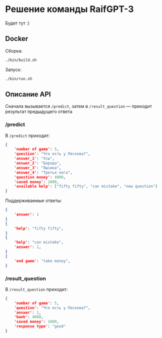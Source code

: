 # Решение команды RaifGPT-3

Будет тут :)

## Docker

Сборка:
```bash
./bin/build.sh
```

Запуск:
```bash
./bin/run.sh
```

## Описание API

Сначала вызывается `/predict`, затем в `/result_question` — приходит результат предыдущего ответа

### /predict

 В `/predict` приходит:
```json
{   
    'number of game': 5,
    'question': "Что есть у Пескова?",
    'answer_1': "Усы",
    'answer_2': "Борода",
    'answer_3': "Лысина",
    'answer_4': "Третья нога",
    'question money': 4000,
    'saved money': 1000,
    'available help': ["fifty fifty", "can mistake", "new question"]
}
```

Поддерживаемые ответы:
```json
{
    'answer': 1
}
{   
    'help': "fifty fifty",
}
{   
    'help': "can mistake",
    'answer': 1,
}
{   
    'end game': "take money",
}
```

### /result_question

В `/result_question` приходит:

```json
{   
    'number of game': 5,
    'question': "Что есть у Пескова?",
    'answer': 1,
    'bank': 4000,
    'saved money': 1000,
    'response type': "good"
}
```